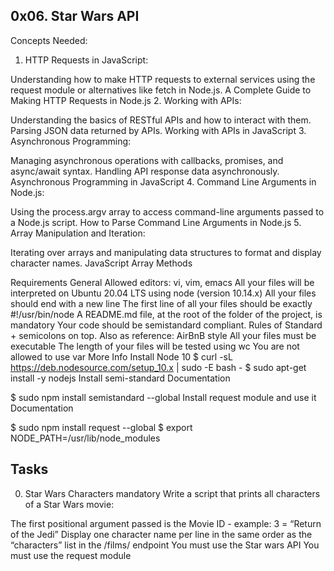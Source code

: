 0x06. Star Wars API
--------------------

Concepts Needed:
1. HTTP Requests in JavaScript:

Understanding how to make HTTP requests to external services using the request module or alternatives like fetch in Node.js.
A Complete Guide to Making HTTP Requests in Node.js
2. Working with APIs:

Understanding the basics of RESTful APIs and how to interact with them.
Parsing JSON data returned by APIs.
Working with APIs in JavaScript
3. Asynchronous Programming:

Managing asynchronous operations with callbacks, promises, and async/await syntax.
Handling API response data asynchronously.
Asynchronous Programming in JavaScript
4. Command Line Arguments in Node.js:

Using the process.argv array to access command-line arguments passed to a Node.js script.
How to Parse Command Line Arguments in Node.js
5. Array Manipulation and Iteration:

Iterating over arrays and manipulating data structures to format and display character names.
JavaScript Array Methods

Requirements
General
Allowed editors: vi, vim, emacs
All your files will be interpreted on Ubuntu 20.04 LTS using node (version 10.14.x)
All your files should end with a new line
The first line of all your files should be exactly #!/usr/bin/node
A README.md file, at the root of the folder of the project, is mandatory
Your code should be semistandard compliant. Rules of Standard + semicolons on top. Also as reference: AirBnB style
All your files must be executable
The length of your files will be tested using wc
You are not allowed to use var
More Info
Install Node 10
$ curl -sL https://deb.nodesource.com/setup_10.x | sudo -E bash -
$ sudo apt-get install -y nodejs
Install semi-standard
Documentation

$ sudo npm install semistandard --global
Install request module and use it
Documentation

$ sudo npm install request --global
$ export NODE_PATH=/usr/lib/node_modules


Tasks
-------
0. Star Wars Characters
mandatory
Write a script that prints all characters of a Star Wars movie:

The first positional argument passed is the Movie ID - example: 3 = “Return of the Jedi”
Display one character name per line in the same order as the “characters” list in the /films/ endpoint
You must use the Star wars API
You must use the request module